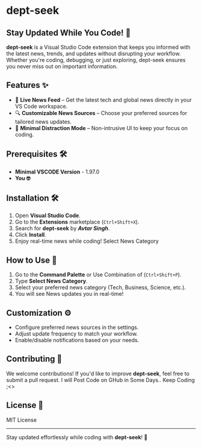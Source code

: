 # dept-seek

## Stay Updated While You Code! 🚀

**dept-seek** is a Visual Studio Code extension that keeps you informed with the latest news, trends, and updates without disrupting your workflow. Whether you're coding, debugging, or just exploring, dept-seek ensures you never miss out on important information.

## Features ✨

- 📢 **Live News Feed** – Get the latest tech and global news directly in your VS Code workspace.
- 🔍 **Customizable News Sources** – Choose your preferred sources for tailored news updates.
- 🌙 **Minimal Distraction Mode** – Non-intrusive UI to keep your focus on coding.

## Prerequisites 🛠️
-  **Minimal VSCODE Version** - 1.97.0
-  **You 🤓**

## Installation 🛠️

1. Open **Visual Studio Code**.
2. Go to the **Extensions** marketplace (`Ctrl+Shift+X`).
3. Search for **dept-seek** by ***Avtar Singh***.
4. Click **Install**.
5. Enjoy real-time news while coding!
Select News Category
## How to Use 🚀

1. Go to the **Command Palette** or Use Combination of (`Ctrl+Shift+P`).
2. Type **Select News Category**.
3. Select your preferred news category (Tech, Business, Science, etc.).
4. You will see News updates you in real-time!

## Customization ⚙️

- Configure preferred news sources in the settings.
- Adjust update frequency to match your workflow.
- Enable/disable notifications based on your needs.

## Contributing 🤝

We welcome contributions! If you'd like to improve **dept-seek**, feel free to submit a pull request.
I will Post Code on GHub in Some Days.. Keep Coding ;<>

## License 📜

MIT License

---

Stay updated effortlessly while coding with **dept-seek**! 🚀

